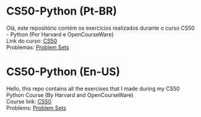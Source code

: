 # CS50-Python (Pt-BR)
Olá, este repositório contém os exercícios realizados durante o curso CS50 - Python (Por Harvard e OpenCourseWare) <br>
Link do curso: <a href="https://cs50.harvard.edu/python/2022/">CS50<a> <br>
Problemas: <a href="https://cs50.harvard.edu/python/2022/psets/"> Problem Sets </a>

# CS50-Python (En-US)
Hello, this repo contains all the exercises that I made during my CS50 Python Course (By Harvard and OpenCourseWare) <br>
Course link: <a href="https://cs50.harvard.edu/python/2022/">CS50<a> <br>
Problems: <a href="https://cs50.harvard.edu/python/2022/psets/"> Problem Sets </a>
